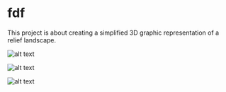 # fdf
This project is about creating a simplified 3D graphic representation of a
relief landscape.

 ![alt text](https://github.com/npetrelli/fdf/blob/master/1.png "1")
 
 ![alt text](https://github.com/npetrelli/fdf/blob/master/2.png "2")
 
 ![alt text](https://github.com/npetrelli/fdf/blob/master/3.png "3")
